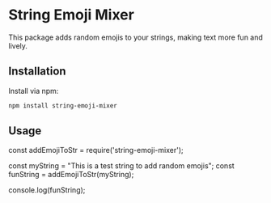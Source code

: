 # String Emoji Mixer

This package adds random emojis to your strings, making text more fun and lively.

## Installation

Install via npm:

```bash
npm install string-emoji-mixer
```

## Usage

const addEmojiToStr = require('string-emoji-mixer');

const myString = "This is a test string to add random emojis";
const funString = addEmojiToStr(myString);

console.log(funString);
